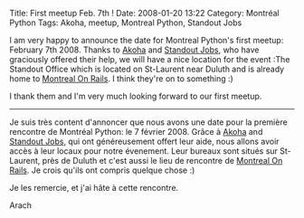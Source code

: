 Title: First meetup Feb. 7th !
Date: 2008-01-20 13:22
Category: Montréal Python
Tags: Akoha, meetup, Montreal Python, Standout Jobs

I am very happy to announce the date for Montreal Python's first meetup:
February 7th 2008. Thanks to [Akoha][] and [Standout Jobs][], who have
graciously offered their help, we will have a nice location for the
event :The Standout Office which is located on St-Laurent near Duluth
and is already home to [Montreal On Rails][]. I think they're on to
something :)

I thank them and I'm very much looking forward to our first meetup.

---

Je suis très content d'annoncer que nous avons une date pour la première
rencontre de Montréal Python: le 7 février 2008. Grâce à [Akoha][] and
[Standout Jobs][], qui ont généreusement offert leur aide, nous allons
avoir accès à leur locaux pour notre évenement. Leur bureaux sont situés
sur St-Laurent, près de Duluth et c'est aussi le lieu de rencontre de
[Montreal On Rails][]. Je crois qu'ils ont compris quelque chose :)

Je les remercie, et j'ai hâte à cette rencontre.

Arach

  [Akoha]: http://www.akoha.org "Akoha"
  [Standout Jobs]: http://www.standoutjobs.com "Standout Jobs"
  [Montreal On Rails]: http://montrealonrails.com "Montreal On Rails"

